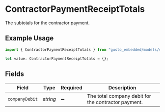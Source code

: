 # ContractorPaymentReceiptTotals

The subtotals for the contractor payment.

## Example Usage

```typescript
import { ContractorPaymentReceiptTotals } from "gusto_embedded/models/components";

let value: ContractorPaymentReceiptTotals = {};
```

## Fields

| Field                                               | Type                                                | Required                                            | Description                                         |
| --------------------------------------------------- | --------------------------------------------------- | --------------------------------------------------- | --------------------------------------------------- |
| `companyDebit`                                      | *string*                                            | :heavy_minus_sign:                                  | The total company debit for the contractor payment. |